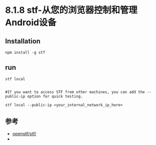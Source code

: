 # 8.1.8 stf-从您的浏览器控制和管理Android设备

>

## Installation

```
npm install -g stf
```


## run

```
stf local


#If you want to access STF from other machines, you can add the --public-ip option for quick testing.

stf local --public-ip <your_internal_network_ip_here>
```


## 参考
- [openstf/stf/](https://github.com/openstf/stf/)
- []()
